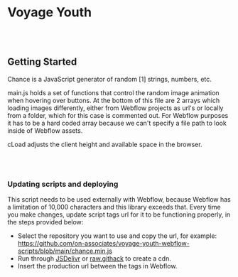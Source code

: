 # Voyage Youth
<br />
<br />

## Getting Started


Chance is a JavaScript generator of random [1] strings, numbers, etc.

main.js holds a set of functions that control the random image animation when hovering over buttons. At the bottom of this file are 2 arrays which loading images differently, either from Webflow projects as url's or locally from a folder, which for this case is commented out. For Webflow purposes it has to be a hard coded array because we can't specify a file path to look inside of Webflow assets.

cLoad adjusts the client height and available space in the browser.

<br />
<br />

### Updating scripts and deploying  

This script needs to be used externally with Webflow, because Webflow has a limitation of 10,000 characters and this library exceeds that. Every time you make changes, update script tags url for it to be functioning properly, in the steps provided below:

- Select the repository you want to use and copy the url, for example: https://github.com/on-associates/voyage-youth-webflow-scripts/blob/main/chance.min.js 
- Run through [JSDelivr](https://www.jsdelivr.com/) or [raw.githack](https://raw.githack.com) to create a cdn. 
- Insert the production url between the <script src=""></script> tags in Webflow.
